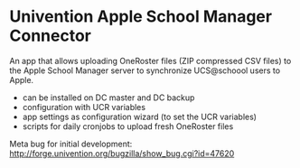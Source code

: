 # Univention Apple School Manager Connector

An app that allows uploading OneRoster files (ZIP compressed CSV files) to the Apple School Manager server to synchronize UCS@schoool users to Apple.

* can be installed on DC master and DC backup
* configuration with UCR variables
* app settings as configuration wizard (to set the UCR variables)
* scripts for daily cronjobs to upload fresh OneRoster files

Meta bug for initial development: http://forge.univention.org/bugzilla/show_bug.cgi?id=47620
